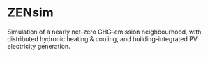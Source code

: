 # ZENsim
Simulation of a nearly net-zero GHG-emission neighbourhood, with distributed hydronic heating &amp; cooling, and building-integrated PV electricity generation.

